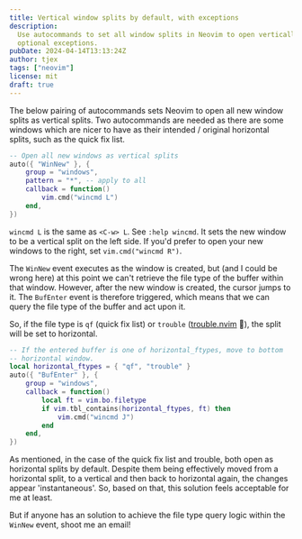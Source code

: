 ```yaml
---
title: Vertical window splits by default, with exceptions
description:
  Use autocommands to set all window splits in Neovim to open vertically with
  optional exceptions.
pubDate: 2024-04-14T13:13:24Z
author: tjex
tags: ["neovim"]
license: mit
draft: true
---
```


The below pairing of autocommands sets Neovim to open all new window splits as
vertical splits. Two autocommands are needed as there are some windows which are
nicer to have as their intended / original horizontal splits, such as the quick
fix list.

```lua
-- Open all new windows as vertical splits
auto({ "WinNew" }, {
	group = "windows",
	pattern = "*", -- apply to all
	callback = function()
		vim.cmd("wincmd L")
	end,
})
```

`wincmd L` is the same as `<C-w> L`. See `:help wincmd`. It sets the new window
to be a vertical split on the left side. If you'd prefer to open your new
windows to the right, set `vim.cmd("wincmd R")`.

The `WinNew` event executes as the window is created, but (and I could be wrong
here) at this point we can't retrieve the file type of the buffer within that
window. However, after the new window is created, the cursor jumps to it. The
`BufEnter` event is therefore triggered, which means that we can query the file
type of the buffer and act upon it.

So, if the file type is `qf` (quick fix list) or `trouble`
([trouble.nvim](https://github.com/folke/trouble.nvim) 🙌), the split will be
set to horizontal.

```lua
-- If the entered buffer is one of horizontal_ftypes, move to bottom
-- horizontal window.
local horizontal_ftypes = { "qf", "trouble" }
auto({ "BufEnter" }, {
	group = "windows",
	callback = function()
		local ft = vim.bo.filetype
		if vim.tbl_contains(horizontal_ftypes, ft) then
			vim.cmd("wincmd J")
		end
	end,
})

```

As mentioned, in the case of the quick fix list and trouble, both open as
horizontal splits by default. Despite them being effectively moved from a
horizontal split, to a vertical and then back to horizontal again, the changes
appear 'instantaneous'. So, based on that, this solution feels acceptable for me
at least.

But if anyone has an solution to achieve the file type query logic within the
`WinNew` event, shoot me an email!
